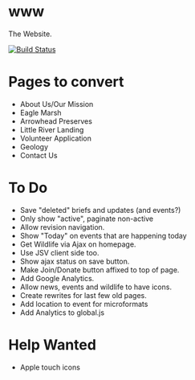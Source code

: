 www
===

The Website.

[![Build Status](https://api.travis-ci.org/lrwp/www.png)](https://travis-ci.org/lrwp/www)

# Pages to convert
* About Us/Our Mission
* Eagle Marsh
* Arrowhead Preserves
* Little River Landing
* Volunteer Application
* Geology
* Contact Us

# To Do
* Save "deleted" briefs and updates (and events?)
* Only show "active", paginate non-active
* Allow revision navigation.
* Show "Today" on events that are happening today
* Get Wildlife via Ajax on homepage.
* Use JSV client side too.
* Show ajax status on save button.
* Make Join/Donate button affixed to top of page.
* Add Google Analytics.
* Allow news, events and wildlife to have icons.
* Create rewrites for last few old pages. 
* Add location to event for microformats
* Add Analytics to global.js

# Help Wanted
* Apple touch icons
